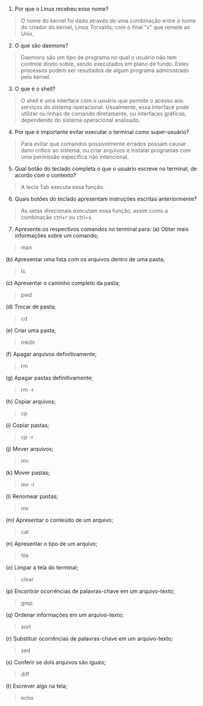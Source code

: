 1. Por que o Linux recebeu esse nome?
>O nome do kernel foi dado através de uma combinação entre o nome do criador do kernel, Linus Torvalds, com o final "x" que remete ao Unix.

2. O que são daemons?
>Daemons são um tipo de programa no qual o usuário não tem controle direto sobre, sendo executados em plano de fundo. Estes processos podem ser resultados de algum programa administrado pelo kernel.

3. O que é o shell?
>O shell é uma interface com o usuário que permite o acesso aos serviços do sistema operacional. Usualmente, essa interface pode utilizar ou linhas de comando diretamente, ou interfaces gráficas, dependendo do sistema operacional analisado.

4. Por que é importante evitar executar o terminal como super-usuário?
>Para evitar que comandos possivelmente errados possam causar dano crítico ao sistema, ou criar arquivos e instalar programas com uma permissão específica não intencional.

5. Qual botão do teclado completa o que o usuário escreve no terminal, de acordo com o contexto?
>A tecla Tab executa essa função.

6. Quais botões do teclado apresentam instruções escritas anteriormente?
>As setas direcionais executam essa função, assim como a combinação ctrl+r ou ctrl+s.

7. Apresente os respectivos comandos no terminal para:
  (a) Obter mais informações sobre um comando;
  >man

  (b) Apresentar uma lista com os arquivos dentro de uma pasta;
  >ls

  (c) Apresentar o caminho completo da pasta;
  >pwd

  (d) Trocar de pasta;
  >cd

  (e) Criar uma pasta;
  >mkdir

  (f) Apagar arquivos definitivamente;
  >rm

  (g) Apagar pastas definitivamente;
  >rm -r

  (h) Copiar arquivos;
  >cp

  (i) Copiar pastas;
  >cp -r

  (j) Mover arquivos;
  >mv

  (k) Mover pastas;
  >mv -r

  (l) Renomear pastas;
  >mv

  (m) Apresentar o conteúdo de um arquivo;
  >cat

  (n) Apresentar o tipo de um arquivo;
  >file

  (o) Limpar a tela do terminal;
  >clear

  (p) Encontrar ocorrências de palavras-chave em um arquivo-texto;
  >grep

  (q) Ordenar informações em um arquivo-texto;
  >sort

  (r) Substituir ocorrências de palavras-chave em um arquivo-texto;
  >sed

  (s) Conferir se dois arquivos são iguais;
  >diff

  (t) Escrever algo na tela;
  >echo
